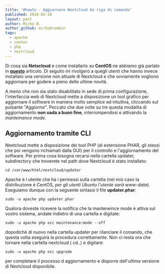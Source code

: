 ```yaml
---
title: '#howto - Aggiornare Nextcloud da riga di comando'
published: 2018-02-20
layout: post
author: Mirko B.
author_github: mirkobrombin
tags:
  - apache  
  - centos  
  - php  
  - nextcloud
---
```

Di cosa sia **Netxcloud** e come installarlo su **CentOS** ne abbiamo già parlato in [**questo**](https://linuxhub.it/article/howto-installare-nextcloud-centos-7) articolo. Di seguito mi rivolgerò a quegli utenti che hanno invece installato una versione non attuale di Nextcloud e che ovviamente vogliono aggiornare per godere a pieno delle ultime novità.

A meno che non sia stato disabilitato in sede di prima configurazione, l'interfaccia web di Nextcloud mette a disposizione un tool grafico per aggiornare il software in maniera molto semplice ed intuitiva, cliccando sul pulsante _"Aggiorna"_. Peccato che due volte su tre questa modalita di aggiornamento **non vada a buon fine**, interrompendosi e attivando la _manteinance mode_. 

## Aggiornamento tramite CLI

Nextcloud mette a disposizione dei tool PHP (di estensione PHAR, gli stessi che poi vengono richiamati dalla GUI) per il controllo e l'aggiornamento del software. Per prima cosa bisogna recarsi nella cartella updater, subdirectory che troverete nel path dove Nextcloud é stato installato:

    cd /var/www/html/nextcloud/updater

Apache é l utente che ha i permessi sulla cartella (nel mio caso la distribuzione é CentOS, _per gli utenti Ubuntu l'utente sarà www-data_). Eseguiamo dunque con la seguente sintassi il file **updater.phar**:

    sudo -u apache php updater.phar

Qualora doveste ricevere la notifica che la manteneince mode è attiva sul vostro sistema, andate indietro di una cartella e digitate:

    sudo -u apache php occ maintenance:mode --off

dopodichè di nuovo nella cartella updater per rilanciare il comando, che questa volta eseguirà la procedura correttamente. Non ci resta ora che tornare nella cartella nextcloud ( cd..) e digitare:

    sudo -u apache php occ upgrade

per completare il processo d aggiornamento e disporre dell'ultima versione di Nextcloud disponibile.